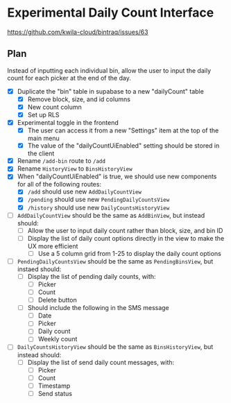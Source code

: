 # Experimental Daily Count Interface

https://github.com/kwila-cloud/bintraq/issues/63

## Plan

Instead of inputting each individual bin, allow the user to input the daily count for each picker at the end of the day.

- [x] Duplicate the "bin" table in supabase to a new "dailyCount" table
  - [x] Remove block, size, and id columns
  - [x] New count column
  - [x] Set up RLS
- [x] Experimental toggle in the frontend
  - [x] The user can access it from a new "Settings" item at the top of the main menu
  - [x] The value of the "dailyCountUiEnabled" setting should be stored in the client
- [x] Rename `/add-bin` route to `/add`
- [x] Rename `HistoryView` to `BinsHistoryView`
- [x] When "dailyCountUiEnabled" is true, we should use new components for all of the following routes:
  - [x] `/add` should use new `AddDailyCountView`
  - [x] `/pending` should use new `PendingDailyCountsView`
  - [x] `/history` should use new `DailyCountsHistoryView`
- [ ] `AddDailyCountView` should be the same as `AddBinView`, but instead should:
  - [ ] Allow the user to input daily count rather than block, size, and bin ID
  - [ ] Display the list of daily count options directly in the view to make the UX more efficient
    - [ ] Use a 5 column grid from 1-25 to display the daily count options
- [ ] `PendingDailyCountsView` should be the same as `PendingBinsView`, but instaed should:
  - [ ] Display the list of pending daily counts, with:
    - [ ] Picker
    - [ ] Count
    - [ ] Delete button
  - [ ] Should include the following in the SMS message
    - [ ] Date
    - [ ] Picker
    - [ ] Daily count
    - [ ] Weekly count
- [ ] `DailyCountsHistoryView` should be the same as `BinsHistoryView`, but instead should:
  - [ ] Display the list of send daily count messages, with:
    - [ ] Picker
    - [ ] Count
    - [ ] Timestamp
    - [ ] Send status
